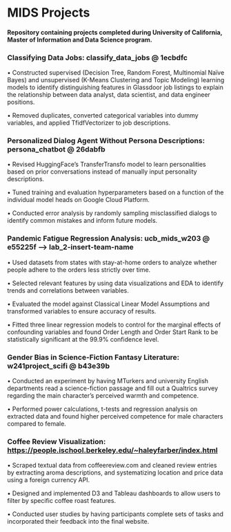 # MIDS Projects
#### Repository containing projects completed during University of California, Master of Information and Data Science program.

### Classifying Data Jobs: classify_data_jobs @ 1ecbdfc
•	Constructed supervised (Decision Tree, Random Forest, Multinomial Naïve Bayes) and unsupervised (K-Means Clustering and Topic Modeling) learning models to identify distinguishing features in Glassdoor job listings to explain the relationship between data analyst, data scientist, and data engineer positions. 

•	Removed duplicates, converted categorical variables into dummy variables, and applied TfidfVectorizer to job descriptions. 

### Personalized Dialog Agent Without Persona Descriptions: persona_chatbot @ 26dabfb
•	Revised HuggingFace’s TransferTransfo model to learn personalities based on prior conversations instead of manually input personality descriptions. 

•	Tuned training and evaluation hyperparameters based on a function of the individual model heads on Google Cloud Platform. 

•	Conducted error analysis by randomly sampling misclassified dialogs to identify common mistakes and inform future models.

### Pandemic Fatigue Regression Analysis: ucb_mids_w203 @ e55225f --> lab_2-insert-team-name
•	Used datasets from states with stay-at-home orders to analyze whether people adhere to the orders less strictly over time. 

•	Selected relevant features by using data visualizations and EDA to identify trends and correlations between variables.

•	Evaluated the model against Classical Linear Model Assumptions and transformed variables to ensure accuracy of results.

•	Fitted three linear regression models to control for the marginal effects of confounding variables and found Order Length and Order Start Rank to be statistically significant at the 99.9% confidence level.

### Gender Bias in Science-Fiction Fantasy Literature: w241project_scifi @ b43e39b
•	Conducted an experiment by having MTurkers and university English departments read a science-fiction passage and fill out a Qualtrics survey regarding the main character’s perceived warmth and competence. 

•	Performed power calculations, t-tests and regression analysis on extracted data and found higher perceived competence for male characters compared to female.

### Coffee Review Visualization: https://people.ischool.berkeley.edu/~haleyfarber/index.html
•	Scraped textual data from coffeereview.com and cleaned review entries by extracting aroma descriptions, and systematizing location and price data using a foreign currency API.

•	Designed and implemented D3 and Tableau dashboards to allow users to filter by specific coffee roast features.

•	Conducted user studies by having participants complete sets of tasks and incorporated their feedback into the final website.

